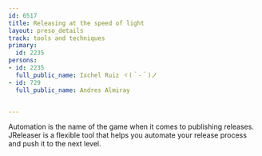 ---
id: 6517
title: Releasing at the speed of light
layout: preso_details
track: tools and techniques
primary:
  id: 2235
persons:
- id: 2235
  full_public_name: Ixchel Ruiz ヾ(＾-＾)ノ
- id: 729
  full_public_name: Andres Almiray

---
Automation is the name of the game when it comes to publishing releases. JReleaser is a flexible tool that helps you automate your release process and push it to the next level.